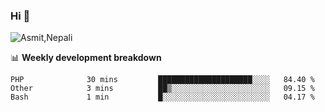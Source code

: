 ### Hi 👋

![Asmit,Nepali](https://media.giphy.com/media/L8K62iTDkzGX6/giphy.gif)
<!--
**asmit99nepali/asmit99nepali** is a ✨ _special_ ✨ repository because its `README.md` (this file) appears on your GitHub profile.

Here are some ideas to get you started:

- 🔭 I’m currently working on ...
- 🌱 I’m currently learning ...
- 👯 I’m looking to collaborate on ...
- 🤔 I’m looking for help with ...
- 💬 Ask me about ...
- 📫 How to reach me: ...
- 😄 Pronouns: ...
- ⚡ Fun fact: ...
-->


📊 **Weekly development breakdown**
<!--START_SECTION:waka-->
```text
PHP              30 mins         █████████████████████░░░░   84.40 % 
Other            3 mins          ██▒░░░░░░░░░░░░░░░░░░░░░░   09.15 % 
Bash             1 min           █░░░░░░░░░░░░░░░░░░░░░░░░   04.17 % 
```
<!--END_SECTION:waka-->

